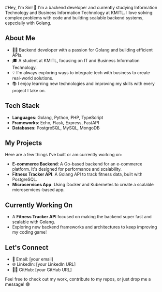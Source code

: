 #Hey, I'm Sin! 👋 I'm a backend developer and currently studying Information Technology and Business Information Technology at KMITL. I love solving complex problems with code and building scalable backend systems, especially with Golang.

## About Me
- 🧑‍💻 Backend developer with a passion for Golang and building efficient APIs.
- 🎓 A student at KMITL, focusing on IT and Business Information Technology.
- 💡 I’m always exploring ways to integrate tech with business to create real-world solutions.
- 📚 I enjoy learning new technologies and improving my skills with every project I take on.

## Tech Stack
- **Languages**: Golang, Python, PHP, TypeScript
- **Frameworks**: Echo, Flask, Express, FastAPI
- **Databases**: PostgreSQL, MySQL, MongoDB

## My Projects
Here are a few things I’ve built or am currently working on:
- **E-commerce Backend**: A Go-based backend for an e-commerce platform. It's designed for performance and scalability.
- **Fitness Tracker API**: A Golang API to track fitness data, built with PostgreSQL.
- **Microservices App**: Using Docker and Kubernetes to create a scalable microservices-based app.

## Currently Working On
- A **Fitness Tracker API** focused on making the backend super fast and scalable with Golang.
- Exploring new backend frameworks and architectures to keep improving my coding game!

## Let's Connect
- 📧 Email: [your email]
- 🌐 LinkedIn: [your LinkedIn URL]
- 👨‍💻 GitHub: [your GitHub URL]

Feel free to check out my work, contribute to my repos, or just drop me a message! 😄
